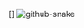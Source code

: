 [![<img src="https://github-readme-steam-card.vercel.app/status/?steamid=76561198408915854&show_in_game_bg=true&show_recent_game_bg=true"/>](https://steamcommunity.com/id/5upern1ce/)]
<picture>
  <source media="(prefers-color-scheme: dark)" srcset="https://raw.githubusercontent.com/5upern1ce/5upern1ce/output/github-contribution-grid-snake-dark.svg" />
  <source media="(prefers-color-scheme: light)" srcset="https://raw.githubusercontent.com/5upern1ce/5upern1ce/output/github-contribution-grid-snake.svg" />
  <img alt="github-snake" src="github-snake.svg" />
</picture>
